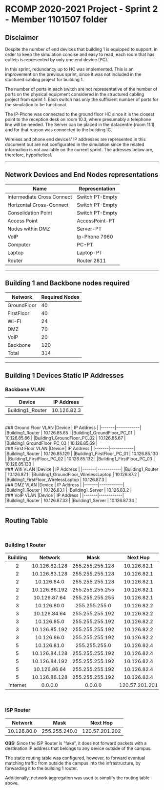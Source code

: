 RCOMP 2020-2021 Project - Sprint 2 - Member 1101507 folder
===========================================

## Disclaimer

Despite the number of end devices that building 1 is equipped to support, in order to keep the simulation concise and easy to read, each room that has outlets is represented by only one end device (PC).

In this sprint, redundancy up to HC was implemented. This is an improvement on the previous sprint, since it was not included in the stuctured cabling project for building 1.

The number of ports in each switch are not representative of the number of ports on the physical equipment considered in the structured cabling project from sprint 1. Each switch has only the sufficient number of ports for the simulation to be functional.

The IP-Phone was connected to the ground floor HC since it is the closest point to the reception desk on room 10.3, where presumably a telephone line will be needed. The Server can be placed in the datacentre (room 11.1) and for that reason was connected to the building IC.

Wireless and phone end devices' IP addresses are represented in this document but are not configurated in the simulation since the related information is not available on the current sprint. The adresses below are, therefore, hypothetical.

---

## Network Devices and End Nodes representations

|           Name           |Representation |
|--------------------------|---------------|
|Intermediate Cross Connect|Switch PT-Empty|
|Horizontal Cross-Connect  |Switch PT-Empty|
|Consolidation Point       |Switch PT-Empty|
|Access Point              |AccessPoint-PT |
|Nodes within DMZ          |Server-PT      |
|VoIP                      |Ip-Phone 7960  |
|Computer                  |PC-PT          |
|Laptop                    |Laptop-PT      |
|Router                    |Router 2811    |

---
## Building 1 and Backbone nodes required

|  Network  |Required Nodes|
|-----------|--------------|
|GroundFloor|      40      |
|FirstFloor |      40      |
|WI-FI      |      24      |
|DMZ        |      70      |
|VoIP       |      20      |
|Backbone   |     120      |
|Total      |     314      |

---
## Building 1 Devices Static IP Addresses
### Backbone VLAN
|Device | IP Address |
|-------|------------|
|Building1_Router | 10.126.82.3 |
<br>
### Ground Floor VLAN
|Device | IP Address |
|-------|------------|
|Building1_Router | 10.126.85.65 |
|Building1_GroundFloor_PC_01 | 10.126.85.66 |
|Building1_GroundFloor_PC_02 | 10.126.85.67 |
|Building1_GroundFloor_PC_03 | 10.126.85.69 |
<br>
### First Floor VLAN
|Device | IP Address |
|-------|------------|
|Building1_Router | 10.126.85.129 |
|Building1_FirstFloor_PC_01 | 10.126.85.130 |
|Building1_FirstFloor_PC_02 | 10.126.85.132 |
|Building1_FirstFloor_PC_03 | 10.126.85.133 |
<br>
### Wifi VLAN
|Device | IP Address |
|-------|------------|
|Building1_Router | 10.126.87.1 |
|Building1_GroundFloor_WirelessLaptop | 10.126.87.2 |
|Building1_FirstFloor_WirelessLaptop | 10.126.87.3 |
<br>
### DMZ VLAN
|Device | IP Address |
|-------|------------|
|Building1_Router | 10.126.83.1 |
|Building1_Server | 10.126.83.2 |
<br>
### VoIP VLAN
|Device | IP Address |
|-------|------------|
|Building1_Router | 10.126.87.33 |
|Building1_Server | 10.126.87.34 |

---
## Routing Table
<br>

### Building 1 Router
|    Building    |    Network     |      Mask       |    Next Hop   |     
|:--------------:|:--------------:|:---------------:|:-------------:|
|2 | 10.126.82.128 | 255.255.255.128 | 10.126.82.1 | 
|2 | 10.126.83.128 | 255.255.255.128 | 10.126.82.1 |
|2 | 10.126.84.0   | 255.255.255.128 | 10.126.82.1 |
|2 | 10.126.86.192 | 255.255.255.255 | 10.126.82.1 | 
|2 | 10.126.87.64  | 255.255.255.255 | 10.126.82.1 |
|3 | 10.126.80.0   | 255.255.255.0   | 10.126.82.2 |
|3 | 10.126.84.64  | 255.255.255.192 | 10.126.82.2 | 
|3 | 10.126.85.0   | 255.255.255.192 | 10.126.82.2 |
|3 | 10.126.85.192 | 255.255.255.192 | 10.126.82.2 |
|3 | 10.126.86.0   | 255.255.255.192 | 10.126.82.2 |
|5 | 10.126.81.0   | 255.255.255.0   | 10.126.82.4 |
|5 | 10.126.84.128 | 255.255.255.192 | 10.126.82.4 | 
|5 | 10.126.84.192 | 255.255.255.192 | 10.126.82.4 |
|5 | 10.126.86.64  | 255.255.255.192 | 10.126.82.4 |
|5 | 10.126.86.128 | 255.255.255.192 | 10.126.82.4 |
|Internet | 0.0.0.0 | 0.0.0.0 | 120.57.201.201 |
<br>

### ISP Router
|    Network     |      Mask       |    Next Hop   |     
|:--------------:|:---------------:|:-------------:|
| 10.126.80.0 | 255.255.240.0 | 120.57.201.202 |  

**OBS:** Since the ISP Router is "fake", it does not forward packets with a destination IP address that belongs to any device outside of the campus.

The static routing table was configured, however, to forward eventual matching traffic from outside the campus into the infrastructure, by forwarding it to the building 1 router.

Additionally, network aggregation was used to simplify the routing table above.